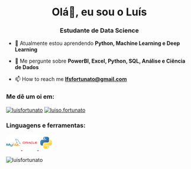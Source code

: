 <h1 align="center">Olá👋, eu sou o Luís</h1>
<h3 align="center">Estudante de Data Science</h3>

- 🌱 Atualmente estou aprendendo **Python, Machine Learning e Deep Learning**

- 💬 Me pergunte sobre **PowerBI, Excel, Python, SQL, Análise e Ciência de Dados**

- 📫 How to reach me **lfsfortunato@gmail.com**

<h3 align="left">Me dê um oi em:</h3>
<p align="left">
<a href="https://linkedin.com/in/luisfortunato" target="blank"><img align="center" src="https://raw.githubusercontent.com/rahuldkjain/github-profile-readme-generator/master/src/images/icons/Social/linked-in-alt.svg" alt="luisfortunato" height="30" width="40" /></a>
<a href="https://instagram.com/luiso.fortunato" target="blank"><img align="center" src="https://raw.githubusercontent.com/rahuldkjain/github-profile-readme-generator/master/src/images/icons/Social/instagram.svg" alt="luiso.fortunato" height="30" width="40" /></a>
</p>

<h3 align="left">Linguagens e ferramentas:</h3>
<p align="left"> <a href="https://www.mysql.com/" target="_blank" rel="noreferrer"> <img src="https://raw.githubusercontent.com/devicons/devicon/master/icons/mysql/mysql-original-wordmark.svg" alt="mysql" width="40" height="40"/> </a> <a href="https://www.oracle.com/" target="_blank" rel="noreferrer"> <img src="https://raw.githubusercontent.com/devicons/devicon/master/icons/oracle/oracle-original.svg" alt="oracle" width="40" height="40"/> </a> <a href="https://www.python.org" target="_blank" rel="noreferrer"> <img src="https://raw.githubusercontent.com/devicons/devicon/master/icons/python/python-original.svg" alt="python" width="40" height="40"/> </a> </p>

<p><img align="center" src="https://github-readme-stats.vercel.app/api/top-langs?username=luisfortunato&show_icons=true&locale=en&layout=compact" alt="luisfortunato" /></p>


<!---
luisfortunato/luisfortunato is a ✨ special ✨ repository because its `README.md` (this file) appears on your GitHub profile.
You can click the Preview link to take a look at your changes.
--->
